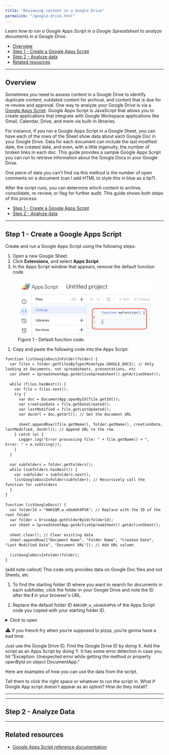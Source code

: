 ```yaml
---
title: "Reviewing content in a Google Drive"
permalink: "/google-drive.html"
---
```


*Learn how to run a Google Apps Script in a Google Spreadsheet to analyze documents in a Google Drive.*

- [Overview](#overview)
- [Step 1 - Create a Google Apps Script](#step-1---create-a-google-apps-script)
- [Step 2 - Analyze data](#step-2---analyze-data)
- [Related resources](#related-resources)

---

## Overview

Sometimes you need to assess content in a Google Drive to identify duplicate content, outdated content for archival, and content that is due for re-review and approval. One way to analyze your Google Drive is via a [Google Apps Script](https://developers.google.com/apps-script/reference). Google Apps Script is JavaScript that allows you to create applications that integrate with Google Workspace applications like Gmail, Calendar, Drive, and more via built-in libraries. 

For instance, if you run a Google Apps Script in a Google Sheet, you can have each of the rows of the Sheet show data about each Google Doc in your Google Drive. Data for each document can include the last modified date, the created date, and even, with a little ingenuity, the number of broken links in each doc. This guide provides a sample Google Apps Script you can run to retrieve information about the Google Docs in your Google Drive.

One piece of data you can't find via this method is the number of open comments on a document (can I add HTML to style this in blue as a tip?). 

After the script runs, you can determine which content to archive, consolidate, re-review, or flag for further audit. This guide shows both steps of this process:

- [Step 1 - Create a Google Apps Script](#step-1---create-a-google-apps-script)
- [Step 2 - Analyze data](#step-2---analyze-data)

---

## Step 1 - Create a Google Apps Script

Create and run a Google Apps Script using the following steps:

1. Open a new Google Sheet.
1. Click **Extensions**, and select **Apps Script**.
1. In the Apps Script window that appears, remove the default function code.

<figure>
  <img src="/assets/images/delete-default-code.png" class="image-border-medium" alt="Location of the default function code to delete.">
  <figcaption>Figure 1 - Default function code.</figcaption>
</figure>

1. Copy and paste the following code into the Apps Script:

```
function listGoogleDocsInFolder(folder) {
  var files = folder.getFilesByType(MimeType.GOOGLE_DOCS); // Only looking at Documents, not spreadsheets, presentations, etc
  var sheet = SpreadsheetApp.getActiveSpreadsheet().getActiveSheet();
  
  while (files.hasNext()) {
    var file = files.next();
    try {
      var doc = DocumentApp.openById(file.getId());
      var creationDate = file.getDateCreated();
      var lastModified = file.getLastUpdated();
      var docUrl = doc.getUrl(); // Get the document URL

      sheet.appendRow([file.getName(), folder.getName(), creationDate, lastModified, docUrl]); // Append URL to the row
    } catch (e) {
      Logger.log("Error processing file: " + file.getName() + ", Error: " + e.toString());
    }
  }

  var subfolders = folder.getFolders();
  while (subfolders.hasNext()) {
    var subfolder = subfolders.next();
    listGoogleDocsInFolder(subfolder); // Recursively call the function for subfolders
  }
}

function listGoogleDocs() {
  var folderId = "0AKSQM_w_oOoAUk9PVA"; // Replace with the ID of the root folder
  var folder = DriveApp.getFolderById(folderId);
  var sheet = SpreadsheetApp.getActiveSpreadsheet().getActiveSheet();
  
  sheet.clear(); // Clear existing data
  sheet.appendRow(["Document Name", "Folder Name", "Created Date", "Last Modified Date", "Document URL"]); // Add URL column
  
  listGoogleDocsInFolder(folder);
}
```

(add note callout) This code only provides data on Google Doc files and not Sheets, etc

1. To find the starting folder ID where you want to search for documents in each subfolder, click the folder in your Google Drive and note the ID after the **f** in your browser's URL.

1. Replace the default folder ID `0AKSQM_w_oOoAUk9PVA` of the Apps Script code you copied with your starting folder ID.

<details>
<summary>Click to open</summary>
<p>If your browser supports this element, it should allow you to expand and collapse these details.</p></details>

<div class="alert">
  <p><span style="font-size:larger;">⚠</span>
If you french fry when you’re supposed to pizza, you’re gonna have a bad time.</p>
</div>

Just use the Google Drive ID. Find the Google Drive ID by doing X. Add the script as an Apps Script by doing Y. It has some error detection in case you hit "Exception: Unexpected error while getting the method or property openById on object DocumentApp."

Here are examples of how you can use the data from the script.

Tell them to click the right space or whatever to run the script in. What if Google App script doesn't appear as an option? How do they install?

---



---

## Step 2 - Analyze Data

---

## Related resources

- [Google Apps Script reference documentation]()
